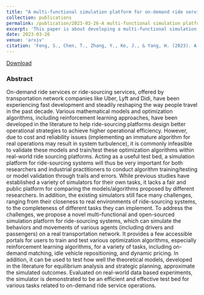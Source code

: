 ```yaml
---
title: "A multi-functional simulation platform for on-demand ride service operations"
collection: publications
permalink: /publication/2023-03-26-A multi-functional simulation platform for on-demand ride service operations
excerpt: 'This paper is about developing a multi-functional simulation platform for on-demand ride service operations'
date: 2023-03-26
venue: 'arxiv'
citation: 'Feng, S., Chen, T., Zhang, Y., Ke, J., & Yang, H. (2023). A multi-functional simulation platform for on-demand ride service operations. arXiv preprint arXiv:2303.12336.'
---
```

[Download](https://arxiv.org/pdf/2303.12336.pdf)

### Abstract
On-demand ride services or ride-sourcing services, offered by transportation network companies like Uber, Lyft and Didi, have been experiencing fast development and steadily reshaping the way people travel in the past decade. Various mathematical models and optimization algorithms, including reinforcement learning approaches, have been developed in the literature to help ride-sourcing platforms design better operational strategies to achieve higher operational efficiency. However, due to cost and reliability issues (implementing an immature algorithm for real operations may result in system turbulence), it is commonly infeasible to validate these models and train/test these optimization algorithms within real-world ride sourcing platforms. Acting as a useful test bed, a simulation platform for ride-sourcing systems will thus be very important for both researchers and industrial practitioners to conduct algorithm training/testing or model validation through trails and errors. While previous studies have established a variety of simulators for their own tasks, it lacks a fair and public platform for comparing the models/algorithms proposed by different researchers. In addition, the existing simulators still face many challenges, ranging from their closeness to real environments of ride-sourcing systems, to the completeness of different tasks they can implement. To address the challenges, we propose a novel multi-functional and open-sourced simulation platform for ride-sourcing systems, which can simulate the behaviors and movements of various agents (including drivers and passengers) on a real transportation network. It provides a few accessible portals for users to train and test various optimization algorithms, especially reinforcement learning algorithms, for a variety of tasks, including on-demand matching, idle vehicle repositioning, and dynamic pricing. In addition, it can be used to test how well the theoretical models, developed in the literature for equilibrium analysis and strategic planning, approximate the simulated outcomes. Evaluated on real-world data based experiments, the simulator is demonstrated to be an efficient and effective test bed for various tasks related to on-demand ride service operations.